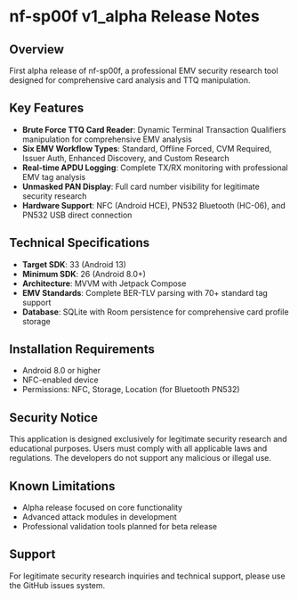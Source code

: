 # nf-sp00f v1_alpha Release Notes

## Overview
First alpha release of nf-sp00f, a professional EMV security research tool designed for comprehensive card analysis and TTQ manipulation.

## Key Features
- **Brute Force TTQ Card Reader**: Dynamic Terminal Transaction Qualifiers manipulation for comprehensive EMV analysis
- **Six EMV Workflow Types**: Standard, Offline Forced, CVM Required, Issuer Auth, Enhanced Discovery, and Custom Research
- **Real-time APDU Logging**: Complete TX/RX monitoring with professional EMV tag analysis
- **Unmasked PAN Display**: Full card number visibility for legitimate security research
- **Hardware Support**: NFC (Android HCE), PN532 Bluetooth (HC-06), and PN532 USB direct connection

## Technical Specifications
- **Target SDK**: 33 (Android 13)
- **Minimum SDK**: 26 (Android 8.0+)
- **Architecture**: MVVM with Jetpack Compose
- **EMV Standards**: Complete BER-TLV parsing with 70+ standard tag support
- **Database**: SQLite with Room persistence for comprehensive card profile storage

## Installation Requirements
- Android 8.0 or higher
- NFC-enabled device
- Permissions: NFC, Storage, Location (for Bluetooth PN532)

## Security Notice
This application is designed exclusively for legitimate security research and educational purposes. Users must comply with all applicable laws and regulations. The developers do not support any malicious or illegal use.

## Known Limitations
- Alpha release focused on core functionality
- Advanced attack modules in development
- Professional validation tools planned for beta release

## Support
For legitimate security research inquiries and technical support, please use the GitHub issues system.
